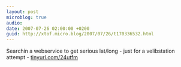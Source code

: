 ```yaml
---
layout: post
microblog: true
audio: 
date: 2007-07-26 02:00:00 +0200
guid: http://xtof.micro.blog/2007/07/26/t170336532.html
---
```

Searchin a webservice  to get serious lat/long - just for a velibstation attempt - [tinyurl.com/24utfm](http://tinyurl.com/24utfm)
